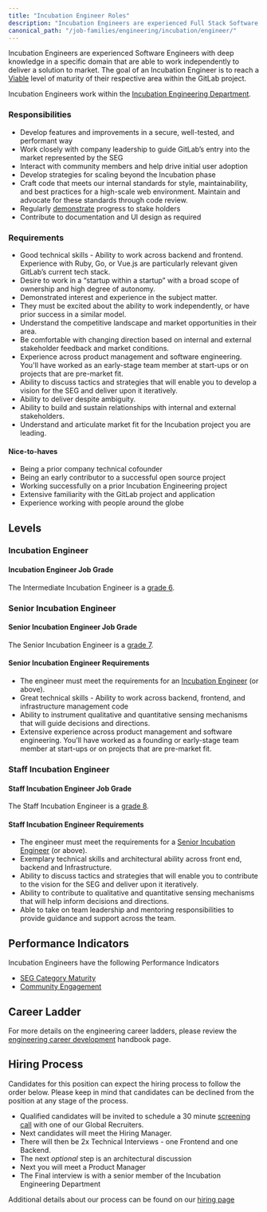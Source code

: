 ```yaml
---
title: "Incubation Engineer Roles"
description: "Incubation Engineers are experienced Full Stack Software Engineers with deep knowledge in a specific domain that are able to work independently to deliver a solution to market."
canonical_path: "/job-families/engineering/incubation/engineer/"
---
```


Incubation Engineers are experienced Software Engineers with deep knowledge in a specific domain that are able to work independently to deliver a solution to market.  The goal of an Incubation Engineer is to reach a [Viable](https://about.gitlab.com/direction/maturity/#legend) level of maturity of their respective area within the GitLab project.

Incubation Engineers work within the [Incubation Engineering Department](/handbook/engineering/incubation/).

### Responsibilities

- Develop features and improvements in a secure, well-tested, and performant way
- Work closely with company leadership to guide GitLab’s entry into the market represented by the SEG
- Interact with community members and help drive initial user adoption
- Develop strategies for scaling beyond the Incubation phase
- Craft code that meets our internal standards for style, maintainability, and best practices for a high-scale web environment. Maintain and advocate for these standards through code review.
- Regularly [demonstrate](/handbook/engineering/demos/#single-engineer-groups-demo) progress to stake holders
- Contribute to documentation and UI design as required

### Requirements

- Good technical skills - Ability to work across backend and frontend.  Experience with Ruby, Go, or Vue.js are particularly relevant given GitLab’s current tech stack.
- Desire to work in a “startup within a startup” with a broad scope of ownership and high degree of autonomy.
- Demonstrated interest and experience in the subject matter.
- They must be excited about the ability to work independently, or have prior success in a similar model.
- Understand the competitive landscape and market opportunities in their area.
- Be comfortable with changing direction based on internal and external stakeholder feedback and market conditions.
- Experience across product management and software engineering. You'll have worked as an early-stage team member at start-ups or on projects that are pre-market fit.
- Ability to discuss tactics and strategies that will enable you to develop a vision for the SEG and deliver upon it iteratively.
- Ability to deliver despite ambiguity.
- Ability to build and sustain relationships with internal and external stakeholders.
- Understand and articulate market fit for the Incubation project you are leading.

#### Nice-to-haves

- Being a prior company technical cofounder
- Being an early contributor to a successful open source project
- Working successfully on a prior Incubation Engineering project
- Extensive familiarity with the GitLab project and application
- Experience working with people around the globe

## Levels

### Incubation Engineer

#### Incubation Engineer Job Grade

The Intermediate Incubation Engineer is a [grade 6](/handbook/total-rewards/compensation/compensation-calculator/#gitlab-job-grades).

### Senior Incubation Engineer

#### Senior Incubation Engineer Job Grade

The Senior Incubation Engineer is a [grade 7](/handbook/total-rewards/compensation/compensation-calculator/#gitlab-job-grades).

#### Senior Incubation Engineer Requirements

- The engineer must meet the requirements for an [Incubation Engineer](#incubation-engineer) (or above).
- Great technical skills - Ability to work across backend, frontend, and infrastructure management code
- Ability to instrument qualitative and quantitative sensing mechanisms that will guide decisions and directions.
- Extensive experience across product management and software engineering. You'll have worked as a founding or early-stage team member at start-ups or on projects that are pre-market fit.

### Staff Incubation Engineer

#### Staff Incubation Engineer Job Grade

The Staff Incubation Engineer is a [grade 8](/handbook/total-rewards/compensation/compensation-calculator/#gitlab-job-grades).

#### Staff Incubation Engineer Requirements

- The engineer must meet the requirements for a [Senior Incubation Engineer](#senior-incubation-engineer) (or above).
- Exemplary technical skills and architectural ability across front end, backend and Infrastructure.
- Ability to discuss tactics and strategies that will enable you to contribute to the vision for the SEG and deliver upon it iteratively.
- Ability to contribute to qualitative and quantitative sensing mechanisms that will help inform decisions and directions.
- Able to take on team leadership and mentoring responsibilities to provide guidance and support across the team.

## Performance Indicators

Incubation Engineers have the following Performance Indicators

- [SEG Category Maturity](/handbook/engineering/incubation/performance-indicators/#seg-category-maturity)
- [Community Engagement](/handbook/engineering/incubation/performance-indicators/#community-engagement)

## Career Ladder

For more details on the engineering career ladders, please review the [engineering career development](/handbook/engineering/careers/#roles) handbook page.

## Hiring Process

Candidates for this position can expect the hiring process to follow the order below. Please keep in mind that candidates can be declined from the position at any stage of the process.

- Qualified candidates will be invited to schedule a 30 minute [screening call](/handbook/hiring/interviewing/#screening-call) with one of our Global Recruiters.
- Next candidates will meet the Hiring Manager.
- There will then be 2x Technical Interviews - one Frontend and one Backend.
- The next *optional* step is an architectural discussion
- Next you will meet a Product Manager
- The Final interview is with a senior member of the Incubation Engineering Department

Additional details about our process can be found on our [hiring page](https://about.gitlab.com/handbook/hiring)
